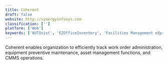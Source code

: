 ```yaml
---
title: Coherent
draft: false 
website: http://synergyinfosys.com
classification: ['']
platform: ['Web']
keywords: ['AUTOsist', 'EZOfficeInventory', 'Facilities Management eXpress (FMX)', 'Field Force Tracker', 'Fiix', 'Hippo CMMS', 'HouseCall Pro', 'JOnAS', 'Maintenance Care', 'Maintenance Connection', 'Malvee Jobber', 'ProntoForms', 'RazorSync', 'ServiceTitan', 'Smart Service', 'Tasker', 'Tofino', 'Tradify', 'Whip Around', 'eMaint CMMS', 'eWorkOrders']
---
```

Coherent enables organization to efficiently track work order administration, equipment preventive maintenance, asset management functions, and CMMS operations.